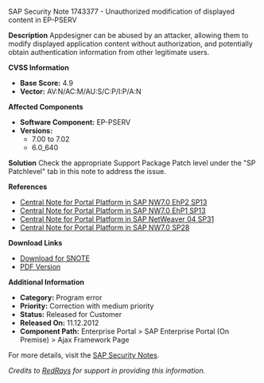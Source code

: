 SAP Security Note 1743377 - Unauthorized modification of displayed content in EP-PSERV

**Description**
Appdesigner can be abused by an attacker, allowing them to modify displayed application content without authorization, and potentially obtain authentication information from other legitimate users.

**CVSS Information**
- **Base Score:** 4.9
- **Vector:** AV:N/AC:M/AU:S/C:P/I:P/A:N

**Affected Components**
- **Software Component:** EP-PSERV
- **Versions:**
  - 7.00 to 7.02
  - 6.0_640

**Solution**
Check the appropriate Support Package Patch level under the "SP Patchlevel" tab in this note to address the issue.

**References**
- [Central Note for Portal Platform in SAP NW7.0 EhP2 SP13](https://me.sap.com/notes/1726999)
- [Central Note for Portal Platform in SAP NW7.0 EhP1 SP13](https://me.sap.com/notes/1718284)
- [Central Note for Portal Platform in SAP NetWeaver 04 SP31](https://me.sap.com/notes/1715526)
- [Central Note for Portal Platform in SAP NW7.0 SP28](https://me.sap.com/notes/1715462)

**Download Links**
- [Download for SNOTE](https://notesdownloads.sap.com/note/0040000017473682017)
- [PDF Version](https://userapps.support.sap.com/sap/support/sfm/notes/print/0001743377?language=en-US&token=70ED103F1BE79495B5646CBFC4BD00D7)

**Additional Information**
- **Category:** Program error
- **Priority:** Correction with medium priority
- **Status:** Released for Customer
- **Released On:** 11.12.2012
- **Component Path:** Enterprise Portal > SAP Enterprise Portal (On Premise) > Ajax Framework Page

For more details, visit the [SAP Security Notes](https://me.sap.com/notes/1743377).

*Credits to [RedRays](https://redrays.io) for support in providing this information.*
